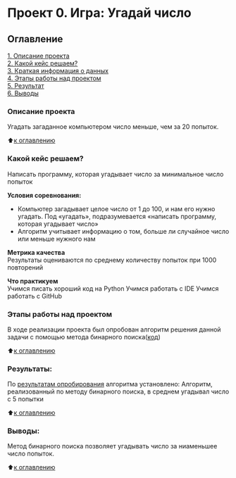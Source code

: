 # Проект 0. Игра: Угадай число

## Оглавление  
[1. Описание проекта](https://github.com/Olesya92/sf_data_science/blob/main/project_0/README.md#Описание-проекта)  
[2. Какой кейс решаем?](https://github.com/Olesya92/sf_data_science/blob/main/project_0/README.md#Какой-кейс-решаем)  
[3. Краткая информация о данных](https://github.com/Olesya92/sf_data_science/blob/main/project_0/README.md#Краткая-информация-о-данных)  
[4. Этапы работы над проектом](https://github.com/Olesya92/sf_data_science/blob/main/project_0/README.md#Этапы-работы-над-проектом)  
[5. Результат](https://github.com/Olesya92/sf_data_science/blob/main/project_0/README.md#Результат)    
[6. Выводы](https://github.com/Olesya92/sf_data_science/blob/main/project_0/README.md#Выводы) 

### Описание проекта    
Угадать загаданное компьютером число меньше, чем за 20 попыток.

:arrow_up:[к оглавлению](https://github.com/Olesya92/sf_data_science/blob/main/project_0/README.md#Оглавление)


### Какой кейс решаем?    
Написать программу, которая угадывает число за минимальное число попыток

**Условия соревнования:**  
- Компьютер загадывает целое число от 1 до 100, и нам его нужно угадать. Под «угадать», подразумевается «написать программу, которая угадывает число»
- Алгоритм учитывает информацию о том, больше ли случайное число или меньше нужного нам

**Метрика качества**     
Результаты оцениваются по среднему количеству попыток при 1000 повторений

**Что практикуем**     
Учимся писать хороший код на Python
Учимся работать с IDE
Учимся работать с GitHub

### Этапы работы над проектом  
В ходе реализации проекта был опробован алгоритм решения данной задачи c помощью метода бинарного поиска([код](https://github.com/Olesya92/sf_data_science/blob/main/project_0/game_v2.py))

:arrow_up:[к оглавлению](https://github.com/Olesya92/sf_data_science/blob/main/project_0/README.md#Оглавление)


### Результаты:  
По [результатам опробирования](https://github.com/Olesya92/sf_data_science/blob/main/project_0/game.ipynb) алгоритма установлено:
Алгоритм, реализованный по методу бинарного поиска, в среднем угадывал число с 5 попытки

:arrow_up:[к оглавлению](https://github.com/Olesya92/sf_data_science/blob/main/project_0/README.md#Оглавление)


### Выводы:  
Метод бинарного поиска позволяет угадывать число за ниаменьшее число попыток.

:arrow_up:[к оглавлению](https://github.com/Olesya92/sf_data_science/blob/main/project_0/README.md#Оглавление)